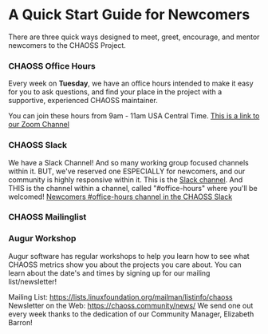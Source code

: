 # A Quick Start Guide for Newcomers
There are three quick ways designed to meet, greet, encourage, and mentor newcomers to the CHAOSS Project. 

### CHAOSS Office Hours
Every week on **Tuesday**, we have an office hours intended to make it easy for you to ask questions, and find your place in the project with a supportive, experienced CHAOSS maintainer. 

You can join these hours from 9am - 11am USA Central Time. 
[This is a link to our Zoom Channel](https://zoom.us/my/chaoss)

### CHAOSS Slack
We have a Slack Channel! And so many working group focused channels within it. BUT, we've reserved one ESPECIALLY for newcomers, and our community is highly responsive within it. 
This is the [Slack channel](https://chaoss-workspace.slack.com/join/shared_invite/zt-dqeab4ab-4XrH51rc4y_WXjN~uI~6rA#/). 
And THIS is the channel within a channel, called "#office-hours" where you'll be welcomed!  [Newcomers #office-hours channel in the CHAOSS Slack](https://chaoss-workspace.slack.com/archives/C0207C3RETX)


### CHAOSS Mailinglist




### Augur Workshop
Augur software has regular workshops to help you learn how to see what CHAOSS metrics show you about the projects you care about. You can learn about the date's and times by signing up for our mailing list/newsletter! 

Mailing List: https://lists.linuxfoundation.org/mailman/listinfo/chaoss
Newsletter on the Web: https://chaoss.community/news/ We send one out every week thanks to the dedication of our Community Manager, Elizabeth Barron!
